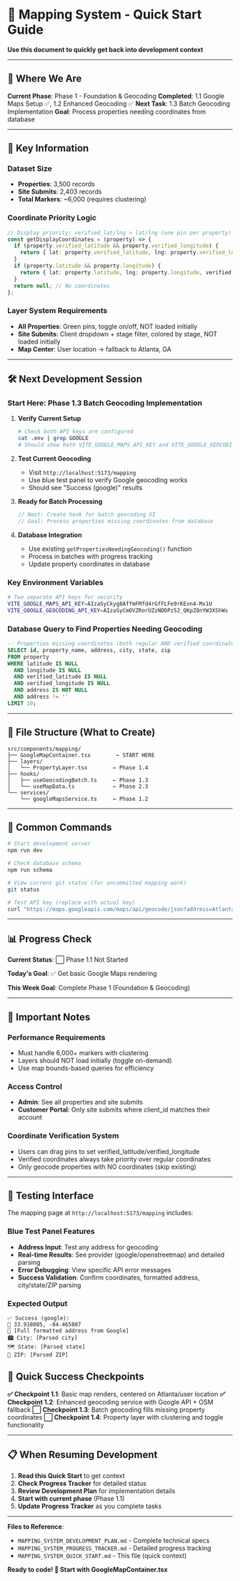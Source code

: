 # 🚀 Mapping System - Quick Start Guide

**Use this document to quickly get back into development context**

---

## 🎯 Where We Are

**Current Phase**: Phase 1 - Foundation & Geocoding
**Completed**: 1.1 Google Maps Setup ✅, 1.2 Enhanced Geocoding ✅
**Next Task**: 1.3 Batch Geocoding Implementation
**Goal**: Process properties needing coordinates from database

---

## 🔑 Key Information

### **Dataset Size**
- **Properties**: 3,500 records
- **Site Submits**: 2,403 records
- **Total Markers**: ~6,000 (requires clustering)

### **Coordinate Priority Logic**
```typescript
// Display priority: verified_lat/lng > lat/lng (one pin per property)
const getDisplayCoordinates = (property) => {
  if (property.verified_latitude && property.verified_longitude) {
    return { lat: property.verified_latitude, lng: property.verified_longitude, verified: true };
  }
  if (property.latitude && property.longitude) {
    return { lat: property.latitude, lng: property.longitude, verified: false };
  }
  return null; // No coordinates
};
```

### **Layer System Requirements**
- **All Properties**: Green pins, toggle on/off, NOT loaded initially
- **Site Submits**: Client dropdown + stage filter, colored by stage, NOT loaded initially
- **Map Center**: User location → fallback to Atlanta, GA

---

## 🛠️ Next Development Session

### **Start Here: Phase 1.3 Batch Geocoding Implementation**

1. **Verify Current Setup**
   ```bash
   # Check both API keys are configured
   cat .env | grep GOOGLE
   # Should show both VITE_GOOGLE_MAPS_API_KEY and VITE_GOOGLE_GEOCODING_API_KEY
   ```

2. **Test Current Geocoding**
   - Visit `http://localhost:5173/mapping`
   - Use blue test panel to verify Google geocoding works
   - Should see "Success (google)" results

3. **Ready for Batch Processing**
   ```typescript
   // Next: Create hook for batch geocoding UI
   // Goal: Process properties missing coordinates from database
   ```

4. **Database Integration**
   - Use existing `getPropertiesNeedingGeocoding()` function
   - Process in batches with progress tracking
   - Update property coordinates in database

### **Key Environment Variables**
```bash
# Two separate API keys for security
VITE_GOOGLE_MAPS_API_KEY=AIzaSyCkyg8AffmFMfd4rGfFLFe9rKEvn4-Mx1U
VITE_GOOGLE_GEOCODING_API_KEY=AIzaSyCmOVZRorUZzNDDPz52_QKpZ8nYW3XShWs
```

### **Database Query to Find Properties Needing Geocoding**
```sql
-- Properties missing coordinates (both regular AND verified coordinates are null)
SELECT id, property_name, address, city, state, zip
FROM property
WHERE latitude IS NULL
  AND longitude IS NULL
  AND verified_latitude IS NULL
  AND verified_longitude IS NULL
  AND address IS NOT NULL
  AND address != ''
LIMIT 10;
```

---

## 📁 File Structure (What to Create)

```
src/components/mapping/
├── GoogleMapContainer.tsx        ← START HERE
├── layers/
│   └── PropertyLayer.tsx        ← Phase 1.4
├── hooks/
│   ├── useGeocodingBatch.ts     ← Phase 1.3
│   └── useMapData.ts            ← Phase 2.3
└── services/
    └── googleMapsService.ts     ← Phase 1.2
```

---

## 🔧 Common Commands

```bash
# Start development server
npm run dev

# Check database schema
npm run schema

# View current git status (for uncommitted mapping work)
git status

# Test API key (replace with actual key)
curl "https://maps.googleapis.com/maps/api/geocode/json?address=Atlanta,GA&key=YOUR_API_KEY"
```

---

## 📊 Progress Check

**Current Status**: ⬜ Phase 1.1 Not Started

**Today's Goal**: ✅ Get basic Google Maps rendering

**This Week Goal**: Complete Phase 1 (Foundation & Geocoding)

---

## 🚨 Important Notes

### **Performance Requirements**
- Must handle 6,000+ markers with clustering
- Layers should NOT load initially (toggle on-demand)
- Use map bounds-based queries for efficiency

### **Access Control**
- **Admin**: See all properties and site submits
- **Customer Portal**: Only site submits where client_id matches their account

### **Coordinate Verification System**
- Users can drag pins to set verified_latitude/verified_longitude
- Verified coordinates always take priority over regular coordinates
- Only geocode properties with NO coordinates (skip existing)

---

## 🧪 Testing Interface

The mapping page at `http://localhost:5173/mapping` includes:

### **Blue Test Panel Features**
- **Address Input**: Test any address for geocoding
- **Real-time Results**: See provider (google/openstreetmap) and detailed parsing
- **Error Debugging**: View specific API error messages
- **Success Validation**: Confirm coordinates, formatted address, city/state/ZIP parsing

### **Expected Output**
```
✅ Success (google):
📍 33.918085, -84.465807
📧 [Full formatted address from Google]
🏙️ City: [Parsed city]
🗺️ State: [Parsed state]
📮 ZIP: [Parsed ZIP]
```

## 🎯 Quick Success Checkpoints

**✅ Checkpoint 1.1**: Basic map renders, centered on Atlanta/user location
**✅ Checkpoint 1.2**: Enhanced geocoding service with Google API + OSM fallback
**⬜ Checkpoint 1.3**: Batch geocoding fills missing property coordinates
**⬜ Checkpoint 1.4**: Property layer with clustering and toggle functionality

---

## 📋 When Resuming Development

1. **Read this Quick Start** to get context
2. **Check Progress Tracker** for detailed status
3. **Review Development Plan** for implementation details
4. **Start with current phase** (Phase 1.1)
5. **Update Progress Tracker** as you complete tasks

---

**Files to Reference**:
- `MAPPING_SYSTEM_DEVELOPMENT_PLAN.md` - Complete technical specs
- `MAPPING_SYSTEM_PROGRESS_TRACKER.md` - Detailed progress tracking
- `MAPPING_SYSTEM_QUICK_START.md` - This file (quick context)

**Ready to code! 🚀 Start with GoogleMapContainer.tsx**